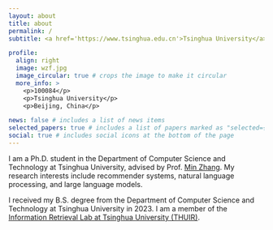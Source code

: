 ```yaml
---
layout: about
title: about
permalink: /
subtitle: <a href='https://www.tsinghua.edu.cn'>Tsinghua University</a>, <a href='mailto:thuwzf2000@gmail.com'>thuwzf2000@gmail.com</a>

profile:
  align: right
  image: wzf.jpg
  image_circular: true # crops the image to make it circular
  more_info: >
    <p>100084</p>
    <p>Tsinghua University</p>
    <p>Beijing, China</p>

news: false # includes a list of news items
selected_papers: true # includes a list of papers marked as "selected={true}"
social: true # includes social icons at the bottom of the page
---
```


I am a Ph.D. student in the Department of Computer Science and Technology at Tsinghua University, advised by Prof. [Min Zhang](http://www.thuir.cn/group/~mzhang/). My research interests include recommender systems, natural language processing, and large language models.

I received my B.S. degree from the Department of Computer Science and Technology at Tsinghua University in 2023. I am a member of the [Information Retrieval Lab at Tsinghua University (THUIR)](http://www.thuir.cn/).
